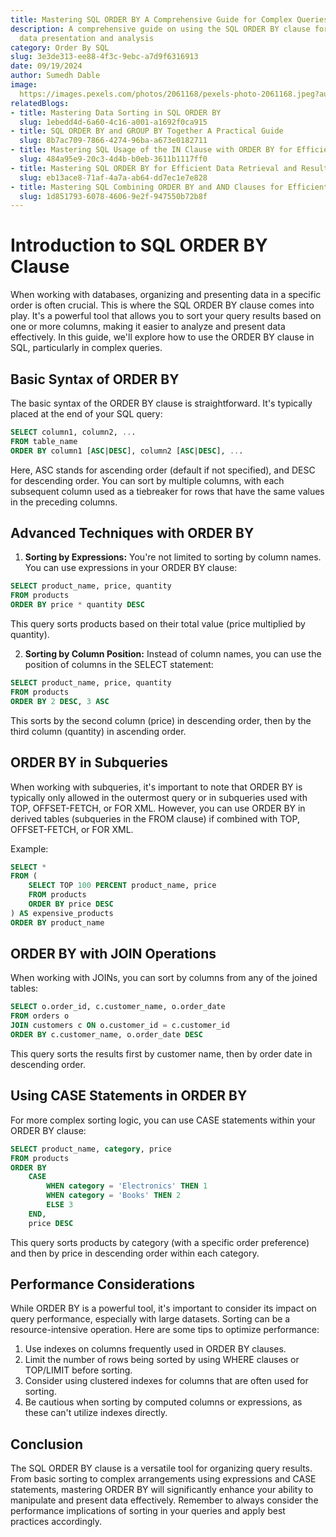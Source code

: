 ```yaml
---
title: Mastering SQL ORDER BY A Comprehensive Guide for Complex Queries
description: A comprehensive guide on using the SQL ORDER BY clause for effective
  data presentation and analysis
category: Order By SQL
slug: 3e3de313-ee88-4f3c-9ebc-a7d9f6316913
date: 09/19/2024
author: Sumedh Dable
image: 
  https://images.pexels.com/photos/2061168/pexels-photo-2061168.jpeg?auto=compress&cs=tinysrgb&w=600
relatedBlogs:
- title: Mastering Data Sorting in SQL ORDER BY
  slug: 1ebedd4d-6a60-4c16-a001-a1692f0ca915
- title: SQL ORDER BY and GROUP BY Together A Practical Guide
  slug: 8b7ac709-7866-4274-96ba-a673e0182711
- title: Mastering SQL Usage of the IN Clause with ORDER BY for Efficient Querying
  slug: 484a95e9-20c3-4d4b-b0eb-3611b1117ff0
- title: Mastering SQL ORDER BY for Efficient Data Retrieval and Result Sorting
  slug: eb13ace8-71af-4a7a-ab64-dd7ec1e7e828
- title: Mastering SQL Combining ORDER BY and AND Clauses for Efficient Data Retrieval
  slug: 1d851793-6078-4606-9e2f-947550b72b8f
---
```


# Introduction to SQL ORDER BY Clause

When working with databases, organizing and presenting data in a specific order is often crucial. This is where the SQL ORDER BY clause comes into play. It's a powerful tool that allows you to sort your query results based on one or more columns, making it easier to analyze and present data effectively. In this guide, we'll explore how to use the ORDER BY clause in SQL, particularly in complex queries.

## Basic Syntax of ORDER BY

The basic syntax of the ORDER BY clause is straightforward. It's typically placed at the end of your SQL query:

```sql
SELECT column1, column2, ...
FROM table_name
ORDER BY column1 [ASC|DESC], column2 [ASC|DESC], ...
```

Here, ASC stands for ascending order (default if not specified), and DESC for descending order. You can sort by multiple columns, with each subsequent column used as a tiebreaker for rows that have the same values in the preceding columns.

## Advanced Techniques with ORDER BY

1. **Sorting by Expressions:** You're not limited to sorting by column names. You can use expressions in your ORDER BY clause:

```sql
SELECT product_name, price, quantity
FROM products
ORDER BY price * quantity DESC
```

This query sorts products based on their total value (price multiplied by quantity).

2. **Sorting by Column Position:** Instead of column names, you can use the position of columns in the SELECT statement:

```sql
SELECT product_name, price, quantity
FROM products
ORDER BY 2 DESC, 3 ASC
```

This sorts by the second column (price) in descending order, then by the third column (quantity) in ascending order.

## ORDER BY in Subqueries

When working with subqueries, it's important to note that ORDER BY is typically only allowed in the outermost query or in subqueries used with TOP, OFFSET-FETCH, or FOR XML. However, you can use ORDER BY in derived tables (subqueries in the FROM clause) if combined with TOP, OFFSET-FETCH, or FOR XML.

Example:

```sql
SELECT *
FROM (
    SELECT TOP 100 PERCENT product_name, price
    FROM products
    ORDER BY price DESC
) AS expensive_products
ORDER BY product_name
```

## ORDER BY with JOIN Operations

When working with JOINs, you can sort by columns from any of the joined tables:

```sql
SELECT o.order_id, c.customer_name, o.order_date
FROM orders o
JOIN customers c ON o.customer_id = c.customer_id
ORDER BY c.customer_name, o.order_date DESC
```

This query sorts the results first by customer name, then by order date in descending order.

## Using CASE Statements in ORDER BY

For more complex sorting logic, you can use CASE statements within your ORDER BY clause:

```sql
SELECT product_name, category, price
FROM products
ORDER BY 
    CASE 
        WHEN category = 'Electronics' THEN 1
        WHEN category = 'Books' THEN 2
        ELSE 3
    END,
    price DESC
```

This query sorts products by category (with a specific order preference) and then by price in descending order within each category.

## Performance Considerations

While ORDER BY is a powerful tool, it's important to consider its impact on query performance, especially with large datasets. Sorting can be a resource-intensive operation. Here are some tips to optimize performance:

1. Use indexes on columns frequently used in ORDER BY clauses.
2. Limit the number of rows being sorted by using WHERE clauses or TOP/LIMIT before sorting.
3. Consider using clustered indexes for columns that are often used for sorting.
4. Be cautious when sorting by computed columns or expressions, as these can't utilize indexes directly.

## Conclusion

The SQL ORDER BY clause is a versatile tool for organizing query results. From basic sorting to complex arrangements using expressions and CASE statements, mastering ORDER BY will significantly enhance your ability to manipulate and present data effectively. Remember to always consider the performance implications of sorting in your queries and apply best practices accordingly.